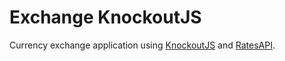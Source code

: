 # Exchange KnockoutJS

Currency exchange application using [KnockoutJS](https://knockoutjs.com/) and [RatesAPI](https://ratesapi.io/).
